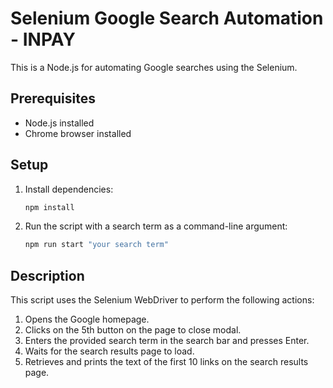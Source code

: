 # Selenium Google Search Automation - INPAY

This is a Node.js for automating Google searches using the Selenium.

## Prerequisites

- Node.js installed
- Chrome browser installed

## Setup

1. Install dependencies:

   ```bash
   npm install
   ```

2. Run the script with a search term as a command-line argument:

   ```bash
   npm run start "your search term"
   ```

## Description

This script uses the Selenium WebDriver to perform the following actions:

1. Opens the Google homepage.
2. Clicks on the 5th button on the page to close modal.
3. Enters the provided search term in the search bar and presses Enter.
4. Waits for the search results page to load.
5. Retrieves and prints the text of the first 10 links on the search results page.